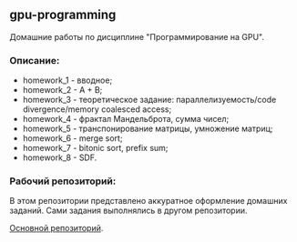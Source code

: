 ## gpu-programming

Домашние работы по дисциплине "Программирование на GPU".

### Описание:
+ homework_1 - вводное;
+ homework_2 - A + B;
+ homework_3 - теоретическое задание: параллелизуемость/code divergence/memory coalesced access;
+ homework_4 - фрактал Мандельброта, сумма чисел;
+ homework_5 - транспонирование матрицы, умножение матриц;
+ homework_6 - merge sort;
+ homework_7 - bitonic sort, prefix sum;
+ homework_8 - SDF.

### Рабочий репозиторий:

В этом репозитории представлено аккуратное оформление домашних заданий. Сами задания выполнялись в другом репозитории.

[Основной репозиторий](https://github.com/yuliana-shakhvalieva/GPGPUTasks2023/).
